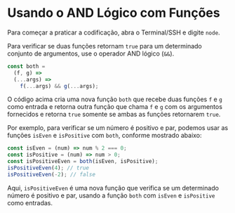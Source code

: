 # Usando o AND Lógico com Funções

Para começar a praticar a codificação, abra o Terminal/SSH e digite `node`.

Para verificar se duas funções retornam `true` para um determinado conjunto de argumentos, use o operador AND lógico (`&&`).

```js
const both =
  (f, g) =>
  (...args) =>
    f(...args) && g(...args);
```

O código acima cria uma nova função `both` que recebe duas funções `f` e `g` como entrada e retorna outra função que chama `f` e `g` com os argumentos fornecidos e retorna `true` somente se ambas as funções retornarem `true`.

Por exemplo, para verificar se um número é positivo e par, podemos usar as funções `isEven` e `isPositive` com `both`, conforme mostrado abaixo:

```js
const isEven = (num) => num % 2 === 0;
const isPositive = (num) => num > 0;
const isPositiveEven = both(isEven, isPositive);
isPositiveEven(4); // true
isPositiveEven(-2); // false
```

Aqui, `isPositiveEven` é uma nova função que verifica se um determinado número é positivo e par, usando a função `both` com `isEven` e `isPositive` como entradas.
